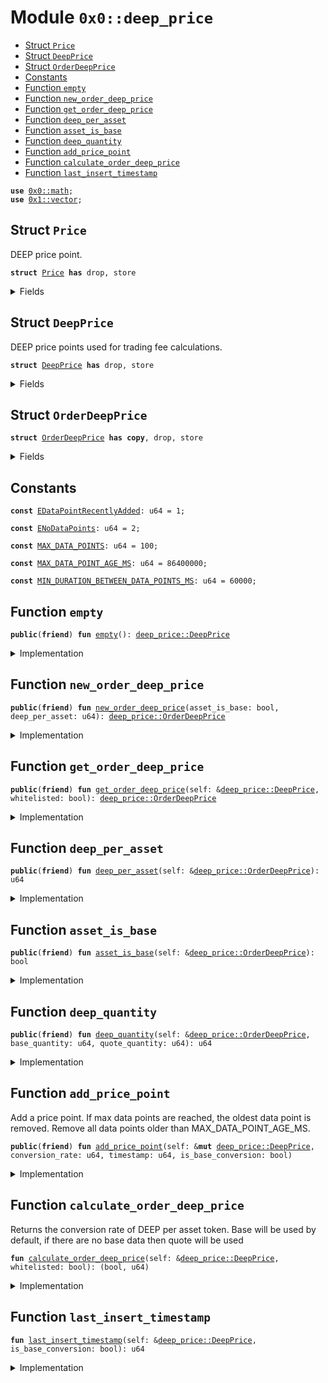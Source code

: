 
<a name="0x0_deep_price"></a>

# Module `0x0::deep_price`



-  [Struct `Price`](#0x0_deep_price_Price)
-  [Struct `DeepPrice`](#0x0_deep_price_DeepPrice)
-  [Struct `OrderDeepPrice`](#0x0_deep_price_OrderDeepPrice)
-  [Constants](#@Constants_0)
-  [Function `empty`](#0x0_deep_price_empty)
-  [Function `new_order_deep_price`](#0x0_deep_price_new_order_deep_price)
-  [Function `get_order_deep_price`](#0x0_deep_price_get_order_deep_price)
-  [Function `deep_per_asset`](#0x0_deep_price_deep_per_asset)
-  [Function `asset_is_base`](#0x0_deep_price_asset_is_base)
-  [Function `deep_quantity`](#0x0_deep_price_deep_quantity)
-  [Function `add_price_point`](#0x0_deep_price_add_price_point)
-  [Function `calculate_order_deep_price`](#0x0_deep_price_calculate_order_deep_price)
-  [Function `last_insert_timestamp`](#0x0_deep_price_last_insert_timestamp)


<pre><code><b>use</b> <a href="math.md#0x0_math">0x0::math</a>;
<b>use</b> <a href="dependencies/move-stdlib/vector.md#0x1_vector">0x1::vector</a>;
</code></pre>



<a name="0x0_deep_price_Price"></a>

## Struct `Price`

DEEP price point.


<pre><code><b>struct</b> <a href="deep_price.md#0x0_deep_price_Price">Price</a> <b>has</b> drop, store
</code></pre>



<details>
<summary>Fields</summary>


<dl>
<dt>
<code>conversion_rate: u64</code>
</dt>
<dd>

</dd>
<dt>
<code>timestamp: u64</code>
</dt>
<dd>

</dd>
</dl>


</details>

<a name="0x0_deep_price_DeepPrice"></a>

## Struct `DeepPrice`

DEEP price points used for trading fee calculations.


<pre><code><b>struct</b> <a href="deep_price.md#0x0_deep_price_DeepPrice">DeepPrice</a> <b>has</b> drop, store
</code></pre>



<details>
<summary>Fields</summary>


<dl>
<dt>
<code>base_prices: <a href="dependencies/move-stdlib/vector.md#0x1_vector">vector</a>&lt;<a href="deep_price.md#0x0_deep_price_Price">deep_price::Price</a>&gt;</code>
</dt>
<dd>

</dd>
<dt>
<code>cumulative_base: u64</code>
</dt>
<dd>

</dd>
<dt>
<code>quote_prices: <a href="dependencies/move-stdlib/vector.md#0x1_vector">vector</a>&lt;<a href="deep_price.md#0x0_deep_price_Price">deep_price::Price</a>&gt;</code>
</dt>
<dd>

</dd>
<dt>
<code>cumulative_quote: u64</code>
</dt>
<dd>

</dd>
</dl>


</details>

<a name="0x0_deep_price_OrderDeepPrice"></a>

## Struct `OrderDeepPrice`



<pre><code><b>struct</b> <a href="deep_price.md#0x0_deep_price_OrderDeepPrice">OrderDeepPrice</a> <b>has</b> <b>copy</b>, drop, store
</code></pre>



<details>
<summary>Fields</summary>


<dl>
<dt>
<code>asset_is_base: bool</code>
</dt>
<dd>

</dd>
<dt>
<code>deep_per_asset: u64</code>
</dt>
<dd>

</dd>
</dl>


</details>

<a name="@Constants_0"></a>

## Constants


<a name="0x0_deep_price_EDataPointRecentlyAdded"></a>



<pre><code><b>const</b> <a href="deep_price.md#0x0_deep_price_EDataPointRecentlyAdded">EDataPointRecentlyAdded</a>: u64 = 1;
</code></pre>



<a name="0x0_deep_price_ENoDataPoints"></a>



<pre><code><b>const</b> <a href="deep_price.md#0x0_deep_price_ENoDataPoints">ENoDataPoints</a>: u64 = 2;
</code></pre>



<a name="0x0_deep_price_MAX_DATA_POINTS"></a>



<pre><code><b>const</b> <a href="deep_price.md#0x0_deep_price_MAX_DATA_POINTS">MAX_DATA_POINTS</a>: u64 = 100;
</code></pre>



<a name="0x0_deep_price_MAX_DATA_POINT_AGE_MS"></a>



<pre><code><b>const</b> <a href="deep_price.md#0x0_deep_price_MAX_DATA_POINT_AGE_MS">MAX_DATA_POINT_AGE_MS</a>: u64 = 86400000;
</code></pre>



<a name="0x0_deep_price_MIN_DURATION_BETWEEN_DATA_POINTS_MS"></a>



<pre><code><b>const</b> <a href="deep_price.md#0x0_deep_price_MIN_DURATION_BETWEEN_DATA_POINTS_MS">MIN_DURATION_BETWEEN_DATA_POINTS_MS</a>: u64 = 60000;
</code></pre>



<a name="0x0_deep_price_empty"></a>

## Function `empty`



<pre><code><b>public</b>(<b>friend</b>) <b>fun</b> <a href="deep_price.md#0x0_deep_price_empty">empty</a>(): <a href="deep_price.md#0x0_deep_price_DeepPrice">deep_price::DeepPrice</a>
</code></pre>



<details>
<summary>Implementation</summary>


<pre><code><b>public</b>(package) <b>fun</b> <a href="deep_price.md#0x0_deep_price_empty">empty</a>(): <a href="deep_price.md#0x0_deep_price_DeepPrice">DeepPrice</a> {
    <a href="deep_price.md#0x0_deep_price_DeepPrice">DeepPrice</a> {
        base_prices: <a href="dependencies/move-stdlib/vector.md#0x1_vector">vector</a>[],
        cumulative_base: 0,
        quote_prices: <a href="dependencies/move-stdlib/vector.md#0x1_vector">vector</a>[],
        cumulative_quote: 0,
    }
}
</code></pre>



</details>

<a name="0x0_deep_price_new_order_deep_price"></a>

## Function `new_order_deep_price`



<pre><code><b>public</b>(<b>friend</b>) <b>fun</b> <a href="deep_price.md#0x0_deep_price_new_order_deep_price">new_order_deep_price</a>(asset_is_base: bool, deep_per_asset: u64): <a href="deep_price.md#0x0_deep_price_OrderDeepPrice">deep_price::OrderDeepPrice</a>
</code></pre>



<details>
<summary>Implementation</summary>


<pre><code><b>public</b>(package) <b>fun</b> <a href="deep_price.md#0x0_deep_price_new_order_deep_price">new_order_deep_price</a>(
    asset_is_base: bool,
    deep_per_asset: u64,
): <a href="deep_price.md#0x0_deep_price_OrderDeepPrice">OrderDeepPrice</a> {
    <a href="deep_price.md#0x0_deep_price_OrderDeepPrice">OrderDeepPrice</a> {
        asset_is_base: asset_is_base,
        deep_per_asset: deep_per_asset,
    }
}
</code></pre>



</details>

<a name="0x0_deep_price_get_order_deep_price"></a>

## Function `get_order_deep_price`



<pre><code><b>public</b>(<b>friend</b>) <b>fun</b> <a href="deep_price.md#0x0_deep_price_get_order_deep_price">get_order_deep_price</a>(self: &<a href="deep_price.md#0x0_deep_price_DeepPrice">deep_price::DeepPrice</a>, whitelisted: bool): <a href="deep_price.md#0x0_deep_price_OrderDeepPrice">deep_price::OrderDeepPrice</a>
</code></pre>



<details>
<summary>Implementation</summary>


<pre><code><b>public</b>(package) <b>fun</b> <a href="deep_price.md#0x0_deep_price_get_order_deep_price">get_order_deep_price</a>(
    self: &<a href="deep_price.md#0x0_deep_price_DeepPrice">DeepPrice</a>,
    whitelisted: bool,
): <a href="deep_price.md#0x0_deep_price_OrderDeepPrice">OrderDeepPrice</a> {
    <b>let</b> (asset_is_base, deep_per_asset) = self.<a href="deep_price.md#0x0_deep_price_calculate_order_deep_price">calculate_order_deep_price</a>(whitelisted);

    <a href="deep_price.md#0x0_deep_price_new_order_deep_price">new_order_deep_price</a>(asset_is_base, deep_per_asset)
}
</code></pre>



</details>

<a name="0x0_deep_price_deep_per_asset"></a>

## Function `deep_per_asset`



<pre><code><b>public</b>(<b>friend</b>) <b>fun</b> <a href="deep_price.md#0x0_deep_price_deep_per_asset">deep_per_asset</a>(self: &<a href="deep_price.md#0x0_deep_price_OrderDeepPrice">deep_price::OrderDeepPrice</a>): u64
</code></pre>



<details>
<summary>Implementation</summary>


<pre><code><b>public</b>(package) <b>fun</b> <a href="deep_price.md#0x0_deep_price_deep_per_asset">deep_per_asset</a>(
    self: &<a href="deep_price.md#0x0_deep_price_OrderDeepPrice">OrderDeepPrice</a>,
): u64 {
    self.deep_per_asset
}
</code></pre>



</details>

<a name="0x0_deep_price_asset_is_base"></a>

## Function `asset_is_base`



<pre><code><b>public</b>(<b>friend</b>) <b>fun</b> <a href="deep_price.md#0x0_deep_price_asset_is_base">asset_is_base</a>(self: &<a href="deep_price.md#0x0_deep_price_OrderDeepPrice">deep_price::OrderDeepPrice</a>): bool
</code></pre>



<details>
<summary>Implementation</summary>


<pre><code><b>public</b>(package) <b>fun</b> <a href="deep_price.md#0x0_deep_price_asset_is_base">asset_is_base</a>(
    self: &<a href="deep_price.md#0x0_deep_price_OrderDeepPrice">OrderDeepPrice</a>,
): bool {
    self.asset_is_base
}
</code></pre>



</details>

<a name="0x0_deep_price_deep_quantity"></a>

## Function `deep_quantity`



<pre><code><b>public</b>(<b>friend</b>) <b>fun</b> <a href="deep_price.md#0x0_deep_price_deep_quantity">deep_quantity</a>(self: &<a href="deep_price.md#0x0_deep_price_OrderDeepPrice">deep_price::OrderDeepPrice</a>, base_quantity: u64, quote_quantity: u64): u64
</code></pre>



<details>
<summary>Implementation</summary>


<pre><code><b>public</b>(package) <b>fun</b> <a href="deep_price.md#0x0_deep_price_deep_quantity">deep_quantity</a>(
    self: &<a href="deep_price.md#0x0_deep_price_OrderDeepPrice">OrderDeepPrice</a>,
    base_quantity: u64,
    quote_quantity: u64,
): u64 {
    <b>if</b> (self.asset_is_base) {
        math::mul(base_quantity, self.deep_per_asset)
    } <b>else</b> {
        math::mul(quote_quantity, self.deep_per_asset)
    }
}
</code></pre>



</details>

<a name="0x0_deep_price_add_price_point"></a>

## Function `add_price_point`

Add a price point. If max data points are reached, the oldest data point is removed.
Remove all data points older than MAX_DATA_POINT_AGE_MS.


<pre><code><b>public</b>(<b>friend</b>) <b>fun</b> <a href="deep_price.md#0x0_deep_price_add_price_point">add_price_point</a>(self: &<b>mut</b> <a href="deep_price.md#0x0_deep_price_DeepPrice">deep_price::DeepPrice</a>, conversion_rate: u64, timestamp: u64, is_base_conversion: bool)
</code></pre>



<details>
<summary>Implementation</summary>


<pre><code><b>public</b>(package) <b>fun</b> <a href="deep_price.md#0x0_deep_price_add_price_point">add_price_point</a>(
    self: &<b>mut</b> <a href="deep_price.md#0x0_deep_price_DeepPrice">DeepPrice</a>,
    conversion_rate: u64,
    timestamp: u64,
    is_base_conversion: bool,
) {
    <b>assert</b>!(self.<a href="deep_price.md#0x0_deep_price_last_insert_timestamp">last_insert_timestamp</a>(is_base_conversion) + <a href="deep_price.md#0x0_deep_price_MIN_DURATION_BETWEEN_DATA_POINTS_MS">MIN_DURATION_BETWEEN_DATA_POINTS_MS</a> &lt; timestamp, <a href="deep_price.md#0x0_deep_price_EDataPointRecentlyAdded">EDataPointRecentlyAdded</a>);
    <b>let</b> asset_prices = <b>if</b> (is_base_conversion) {
        &<b>mut</b> self.base_prices
    } <b>else</b> {
        &<b>mut</b> self.quote_prices
    };

    asset_prices.push_back(<a href="deep_price.md#0x0_deep_price_Price">Price</a> {
        timestamp: timestamp,
        conversion_rate: conversion_rate,
    });
    <b>if</b> (is_base_conversion) {
        self.cumulative_base = self.cumulative_base + conversion_rate;
        <b>while</b> (
            asset_prices.length() == <a href="deep_price.md#0x0_deep_price_MAX_DATA_POINTS">MAX_DATA_POINTS</a> + 1 ||
            asset_prices[0].timestamp + <a href="deep_price.md#0x0_deep_price_MAX_DATA_POINT_AGE_MS">MAX_DATA_POINT_AGE_MS</a> &lt; timestamp
        ) {
            self.cumulative_base = self.cumulative_base - asset_prices[0].conversion_rate;
            asset_prices.remove(0);
        }
    } <b>else</b> {
        self.cumulative_quote = self.cumulative_quote + conversion_rate;
        <b>while</b> (
            asset_prices.length() == <a href="deep_price.md#0x0_deep_price_MAX_DATA_POINTS">MAX_DATA_POINTS</a> + 1 ||
            asset_prices[0].timestamp + <a href="deep_price.md#0x0_deep_price_MAX_DATA_POINT_AGE_MS">MAX_DATA_POINT_AGE_MS</a> &lt; timestamp
        ) {
            self.cumulative_quote = self.cumulative_quote - asset_prices[0].conversion_rate;
            asset_prices.remove(0);
        }
    };
}
</code></pre>



</details>

<a name="0x0_deep_price_calculate_order_deep_price"></a>

## Function `calculate_order_deep_price`

Returns the conversion rate of DEEP per asset token.
Base will be used by default, if there are no base data then quote will be used


<pre><code><b>fun</b> <a href="deep_price.md#0x0_deep_price_calculate_order_deep_price">calculate_order_deep_price</a>(self: &<a href="deep_price.md#0x0_deep_price_DeepPrice">deep_price::DeepPrice</a>, whitelisted: bool): (bool, u64)
</code></pre>



<details>
<summary>Implementation</summary>


<pre><code><b>fun</b> <a href="deep_price.md#0x0_deep_price_calculate_order_deep_price">calculate_order_deep_price</a>(
    self: &<a href="deep_price.md#0x0_deep_price_DeepPrice">DeepPrice</a>,
    whitelisted: bool,
): (bool, u64) {
    <b>if</b> (whitelisted) {
        <b>return</b> (<b>false</b>, 0) // no fees for whitelist
    };
    <b>assert</b>!(self.<a href="deep_price.md#0x0_deep_price_last_insert_timestamp">last_insert_timestamp</a>(<b>true</b>) &gt; 0 || self.<a href="deep_price.md#0x0_deep_price_last_insert_timestamp">last_insert_timestamp</a>(<b>false</b>) &gt; 0, <a href="deep_price.md#0x0_deep_price_ENoDataPoints">ENoDataPoints</a>);

    <b>let</b> is_base_conversion = self.<a href="deep_price.md#0x0_deep_price_last_insert_timestamp">last_insert_timestamp</a>(<b>false</b>) == 0;

    <b>let</b> cumulative_asset = <b>if</b> (is_base_conversion) {
        self.cumulative_base
    } <b>else</b> {
        self.cumulative_quote
    };
    <b>let</b> asset_length = <b>if</b> (is_base_conversion) {
        self.base_prices.length()
    } <b>else</b> {
        self.quote_prices.length()
    };
    <b>let</b> deep_per_asset = cumulative_asset / asset_length;

    (is_base_conversion, deep_per_asset)
}
</code></pre>



</details>

<a name="0x0_deep_price_last_insert_timestamp"></a>

## Function `last_insert_timestamp`



<pre><code><b>fun</b> <a href="deep_price.md#0x0_deep_price_last_insert_timestamp">last_insert_timestamp</a>(self: &<a href="deep_price.md#0x0_deep_price_DeepPrice">deep_price::DeepPrice</a>, is_base_conversion: bool): u64
</code></pre>



<details>
<summary>Implementation</summary>


<pre><code><b>fun</b> <a href="deep_price.md#0x0_deep_price_last_insert_timestamp">last_insert_timestamp</a>(
    self: &<a href="deep_price.md#0x0_deep_price_DeepPrice">DeepPrice</a>,
    is_base_conversion: bool,
): u64 {
    <b>let</b> prices = <b>if</b> (is_base_conversion) {
        &self.base_prices
    } <b>else</b> {
        &self.quote_prices
    };
    <b>if</b> (prices.length() &gt; 0) {
        prices[prices.length() - 1].timestamp
    } <b>else</b> {
        0
    }
}
</code></pre>



</details>
